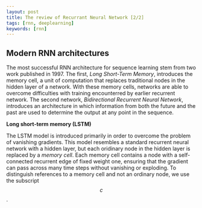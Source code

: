 ```yaml
---
layout: post
title: The review of Recurrant Neural Network [2/2]
tags: [rnn, deeplearning]
keywords: [rnn]
---
```


Modern RNN architectures
------------------------

The most successful RNN architecture for sequence learning stem from two work published in 1997. The first, *Long Short-Term Memory*, introduces the memory cell, a unit of computation that replaces traditional nodes in the hidden layer of a network. With these memory cells, networks are able to overcome difficulties with training encounterred by earlier recurrent network. The second network, *Bidirectional Recurrent Neural Network*, introduces an architecture in which information from both the future and the past are used to determine the output at any point in the sequence. 


**Long short-term memory (LSTM)**

The LSTM model is introduced primarily in order to overcome the problem of vanishing gradients. This model resembles a standard recurrent neural network with a hidden layer, but each oridinary node in the hidden layer is replaced by a *memory cell*. Each memory cell contains a node with a self-connected recurrent edge of fixed weight one, ensuring that the gradient can pass across many time steps without vanishing or exploding. To distinguish references to a memory cell and not an ordinary node, we use the subscript $$c$$.















